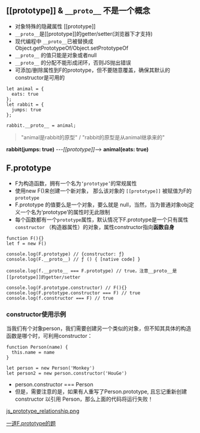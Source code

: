 ## [[prototype]] & `__proto__` 不是一个概念
- 对象特殊的隐藏属性 [[prototype]]
- `__proto__`是[[prototype]]的getter/setter(浏览器下才支持)
- 现代编程中 `__proto__`已被替换成Object.getPrototypeOf/Object.setPrototypeOf
- `__proto__` 的值只能是对象或者null
- `__proto__` 的分配不能形成闭环，否则JS抛出错误
- 可添加/删除属性到F的prototype，但不要随意覆盖，确保其默认的constructor是可用的

```
let animal = {
  eats: true
};
let rabbit = {
  jumps: true
};

rabbit.__proto__ = animal;
```
> "animal是rabbit的原型" / "rabbit的原型是从animal继承来的"

**rabbit(jumps: true)**   ---*[[prototype]]*-->  **animal(eats: true)**



## F.prototype
- F为构造函数，拥有一个名为`‘prototype’`的常规属性
- 使用new F()来创建一个新对象， 那么该对象的 `[[prototype]]` 被赋值为F的 `prototype`
- F.prototype 的值要么是一个对象，要么就是 null，当然，当为普通对象obj定义一个名为‘prototype’的属性时无此限制
- 每个函数都有一个`prototype`属性，默认情况下F.prototype是一个只有属性 `constructor` （构造器属性）的对象，属性constructor指向**函数自身**
```
function F(){}
let f = new F()

console.log(F.prototype) // {constructor: ƒ}
console.log(F.__proto__) // ƒ () { [native code] }

console.log(f.__proto__ === F.prototype) // true，注意__proto__是[[prototype]]的getter/setter

console.log(F.prototype.constructor) // F(){}
console.log(F.prototype.constructor === F) // true
console.log(f.constructor === F) // true

```

### constructor使用示例
当我们有个对象person，我们需要创建另一个类似的对象，但不知其具体的构造函数是哪个时，可利用constructor：
```
function Person(name) {
  this.name = name
}

let person = new Person('Monkey')
let person2 = new person.constructor('HouGe')
```
- person.constructor === Person
- 但是，需要注意的是，如果有人重写了Person.prototype, 且忘记重新创建 constructor 以引用 Person，那么上面的代码将运行失败！


[js_prototype_relationship.png](http://note.youdao.com/s/V66IKbfe)

[一道F.prototype的题](http://note.youdao.com/s/3F4KjCbW)

